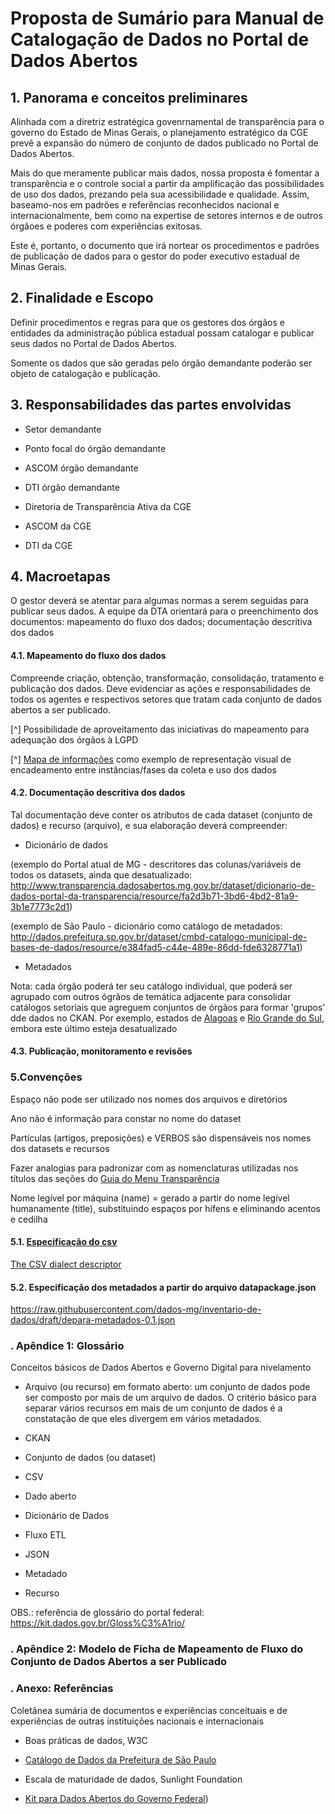 # Proposta de Sumário para Manual de Catalogação de Dados no Portal de Dados Abertos


## 1. Panorama e conceitos preliminares

Alinhada com a diretriz estratégica govenrnamental de transparência para o governo do Estado de Minas Gerais, o planejamento estratégico da CGE prevê a expansão do número de conjunto de dados publicado no Portal de Dados Abertos. 

Mais do que meramente publicar mais dados, nossa proposta é fomentar a transparência e o controle social a partir da amplificação das possibilidades de uso dos dados, prezando pela sua acessibilidade e qualidade. Assim, baseamo-nos em padrões e referências reconhecidos nacional e internacionalmente, bem como na expertise de setores internos e de outros órgãoes e poderes com experiências exitosas.

Este é, portanto, o documento que irá nortear os procedimentos e padrões de publicação de dados para o gestor do poder executivo estadual de Minas Gerais.


## 2. Finalidade e Escopo

Definir procedimentos e regras para que os gestores dos órgãos e entidades da administração pública estadual possam catalogar e publicar seus dados no Portal de Dados Abertos.

Somente os dados que são geradas pelo órgão demandante poderão ser objeto de catalogação e publicação. 


## 3. Responsabilidades das partes envolvidas

* Setor demandante

* Ponto focal do órgão demandante

* ASCOM órgão demandante

* DTI órgão demandante

* Diretoria de Transparência Ativa da CGE

* ASCOM da CGE

* DTI da CGE 


## 4. Macroetapas

O gestor deverá se atentar para algumas normas a serem seguidas para publicar seus dados. A equipe da DTA orientará para o preenchimento dos documentos: mapeamento do fluxo dos dados; documentação descritiva dos dados


#### 4.1. Mapeamento do fluxo dos dados

Compreende criação, obtenção, transformação, consolidação, tratamento e publicação dos dados. Deve evidenciar as ações e responsabilidades de todos os agentes e respectivos setores que tratam cada conjunto de dados abertos a ser publicado.

[^] Possibilidade de aproveitamento das iniciativas do mapeamento para adequação dos órgãos à LGPD

[^] [Mapa de informações]() como exemplo de representação visual de encadeamento entre instâncias/fases da coleta e uso dos dados

#### 4.2. Documentação descritiva dos dados


Tal documentação deve conter os atributos de cada dataset (conjunto de dados) e recurso (arquivo), e sua elaboração deverá compreender:

* Dicionário de dados

(exemplo do Portal atual de MG - descritores das colunas/variáveis de todos os datasets, ainda que desatualizado: http://www.transparencia.dadosabertos.mg.gov.br/dataset/dicionario-de-dados-portal-da-transparencia/resource/fa2d3b71-3bd6-4bd2-81a9-3b1e7773c2d1)

(exemplo de São Paulo - dicionário como catálogo de metadados: http://dados.prefeitura.sp.gov.br/dataset/cmbd-catalogo-municipal-de-bases-de-dados/resource/e384fad5-c44e-489e-86dd-fde6328771a1)


* Metadados

Nota: cada órgão poderá ter seu catálogo individual, que poderá ser agrupado com outros ógrãos de temática adjacente para consolidar catálogos setoriais que agreguem conjuntos de órgãos para formar 'grupos' dde dados no CKAN. Por exemplo, estados de [Alagoas](http://dados.al.gov.br/) e [Rio Grande do Sul](https://dados.rs.gov.br/), embora este último esteja desatualizado


#### 4.3. Publicação, monitoramento e revisões

### 5.Convenções

Espaço não pode ser utilizado nos nomes dos arquivos e diretórios

Ano não é informação para constar no nome do dataset

Partículas (artigos, preposições) e VERBOS são dispensáveis nos nomes dos datasets e recursos

Fazer analogias para padronizar com as nomenclaturas utilizadas nos títulos das seções do [Guia do Menu Transparência](https://transparencia-mg.github.io/guia-transparencia-ativa/v0/)

Nome legível por máquina (name) = gerado a partir do nome legível humanamente (title), substituindo espaços por hífens e eliminando acentos e cedilha

#### 5.1. [Especificação do csv](https://specs.frictionlessdata.io/csv-dialect/#example)

[The CSV dialect descriptor](https://specs.frictionlessdata.io/schemas/csv-dialect.json)


#### 5.2. Especificação dos metadados a partir do arquivo datapackage.json

https://raw.githubusercontent.com/dados-mg/inventario-de-dados/draft/depara-metadados-0.1.json



### . Apêndice 1: Glossário


Conceitos básicos de Dados Abertos e Governo Digital para nivelamento


* Arquivo (ou recurso) em formato aberto: um conjunto de dados pode ser composto por mais de um arquivo de dados. O critério básico para separar vários recursos em mais de um conjunto de dados é a constatação de que eles divergem em vários metadados.

* CKAN

* Conjunto de dados (ou dataset) 

* CSV

* Dado aberto

* Dicionário de Dados

* Fluxo ETL

* JSON

* Metadado

* Recurso

OBS.: referência de glossário do portal federal: https://kit.dados.gov.br/Gloss%C3%A1rio/


### . Apêndice 2: Modelo de Ficha de Mapeamento de Fluxo do Conjunto de Dados Abertos a ser Publicado


### . Anexo: Referências


Coletânea sumária de documentos e experiências conceituais e de experiências de outras instituições nacionais e internacionais

* Boas práticas de dados, W3C

* [Catálogo de Dados da Prefeitura de São Paulo](http://transparencia.prefeitura.sp.gov.br/administracao/Paginas/cmbd.aspx)

* Escala de maturidade de dados, Sunlight Foundation

* [Kit para Dados Abertos do Governo Federal](https://kit.dados.gov.br/))

